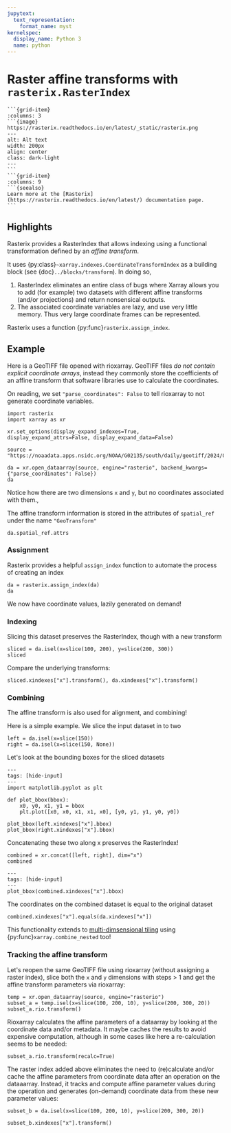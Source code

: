 ```yaml
---
jupytext:
  text_representation:
    format_name: myst
kernelspec:
  display_name: Python 3
  name: python
---
```


# Raster affine transforms with `rasterix.RasterIndex`

````{grid}
```{grid-item}
:columns: 3
```{image} https://rasterix.readthedocs.io/en/latest/_static/rasterix.png
---
alt: Alt text
width: 200px
align: center
class: dark-light
---
```
```{grid-item}
:columns: 9
```{seealso}
Learn more at the [Rasterix](https://rasterix.readthedocs.io/en/latest/) documentation page.
```
````

## Highlights

Rasterix provides a RasterIndex that allows indexing using a functional transformation defined by an _affine transform_.

It uses {py:class}`~xarray.indexes.CoordinateTransformIndex` as a building block (see {doc}`../blocks/transform`). In doing so,

1. RasterIndex eliminates an entire class of bugs where Xarray allows you to add (for example) two datasets with different affine transforms (and/or projections) and return nonsensical outputs.
1. The associated coordinate variables are lazy, and use very little memory. Thus very large coordinate frames can be represented.

Rasterix uses a function {py:func}`rasterix.assign_index`.

## Example

Here is a GeoTIFF file opened with rioxarray. GeoTIFF files _do not contain explicit coordinate arrays_, instead they commonly store the coefficients of an affine transform that software libraries use to calculate the coordinates.

On reading, we set `"parse_coordinates": False` to tell rioxarray to not generate coordinate variables.

```{code-cell}
import rasterix
import xarray as xr

xr.set_options(display_expand_indexes=True, display_expand_attrs=False, display_expand_data=False)

source = "https://noaadata.apps.nsidc.org/NOAA/G02135/south/daily/geotiff/2024/01_Jan/S_20240101_concentration_v3.0.tif"

da = xr.open_dataarray(source, engine="rasterio", backend_kwargs={"parse_coordinates": False})
da
```

Notice how there are two dimensions `x` and `y`, but no coordinates associated with them.,

The affine transform information is stored in the attributes of `spatial_ref` under the name `"GeoTransform"`

```{code-cell}
da.spatial_ref.attrs
```

### Assignment

Rasterix provides a helpful `assign_index` function to automate the process of creating an index

```{code-cell}
da = rasterix.assign_index(da)
da
```

We now have coordinate values, lazily generated on demand!

### Indexing

Slicing this dataset preserves the RasterIndex, though with a new transform

```{code-cell}
sliced = da.isel(x=slice(100, 200), y=slice(200, 300))
sliced
```

Compare the underlying transforms:

```{code-cell}
sliced.xindexes["x"].transform(), da.xindexes["x"].transform()
```

### Combining

The affine transform is also used for alignment, and combining!

Here is a simple example. We slice the input dataset in to two

```{code-cell}
left = da.isel(x=slice(150))
right = da.isel(x=slice(150, None))
```

Let's look at the bounding boxes for the sliced datasets

```{code-cell}
---
tags: [hide-input]
---
import matplotlib.pyplot as plt

def plot_bbox(bbox):
    x0, y0, x1, y1 = bbox
    plt.plot([x0, x0, x1, x1, x0], [y0, y1, y1, y0, y0])

plot_bbox(left.xindexes["x"].bbox)
plot_bbox(right.xindexes["x"].bbox)
```

Concatenating these two along x preserves the RasterIndex!

```{code-cell}
combined = xr.concat([left, right], dim="x")
combined
```

```{code-cell}
---
tags: [hide-input]
---
plot_bbox(combined.xindexes["x"].bbox)
```

The coordinates on the combined dataset is equal to the original dataset

```{code-cell}
combined.xindexes["x"].equals(da.xindexes["x"])
```

This functionality extends to [multi-dimsensional tiling](https://rasterix.readthedocs.io/en/latest/raster_index/combining.html#combine-nested) using {py:func}`xarray.combine_nested` too!

### Tracking the affine transform

Let's reopen the same GeoTIFF file using rioxarray (without assigning a raster
index), slice both the `x` and `y` dimensions with steps > 1 and get the affine
transform parameters via rioxarray:

```{code-cell}
temp = xr.open_dataarray(source, engine="rasterio")
subset_a = temp.isel(x=slice(100, 200, 10), y=slice(200, 300, 20))
subset_a.rio.transform()
```

Rioxarray calculates the affine parameters of a dataarray by looking at the
coordinate data and/or metadata. It maybe caches the results to avoid expensive
computation, although in some cases like here a re-calculation seems to be
needed:

```{code-cell}
subset_a.rio.transform(recalc=True)
```

The raster index added above eliminates the need to (re)calculate and/or cache
the affine parameters from coordinate data after an operation on the dataaarray.
Instead, it tracks and compute affine parameter values during the operation and
generates (on-demand) coordinate data from these new parameter values:

```{code-cell}
subset_b = da.isel(x=slice(100, 200, 10), y=slice(200, 300, 20))

subset_b.xindexes["x"].transform()
```
